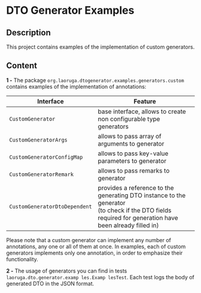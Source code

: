 # DTO Generator Examples

## Description

This project contains examples of the implementation of custom generators.

## Content

**1 -** The package `org.laoruga.dtogenerator.examples.generators.custom` contains examples of the implementation of
annotations:

| Interface                     | Feature                                                                                                                                                   |
|-------------------------------|-----------------------------------------------------------------------------------------------------------------------------------------------------------|
| `CustomGenerator`             | base interface, allows to create non configurable type generators                                                                                         |
| `CustomGeneratorArgs`         | allows to pass array of arguments to generator                                                                                                            |
| `CustomGeneratorConfigMap`    | allows to pass key-value parameters to generator                                                                                                          |
| `CustomGeneratorRemark `      | allows to pass remarks to generator                                                                                                                       |
| `CustomGeneratorDtoDependent` | provides a reference to the generating DTO instance to the generator<br/>(to check if the DTO fields required for generation have been already filled in) |


Please note that a custom generator can implement any number of annotations, any one or all of them at once.
In examples, each of custom generators implements only one annotation, in order to emphasize their functionality.

**2 -** The usage of generators you can find in tests `laoruga.dto.generator.examp les.Examp lesTest`. 
Each test logs the body of generated DTO in the JSON format.